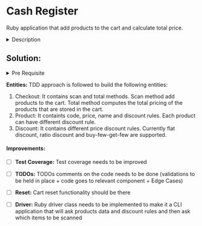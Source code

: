 # Cash Register
Ruby application that add products to the cart and calculate total price.

<details>
  <summary>Description</summary>

### Assumptions 

**Products Registered**
| Product Code | Name | Price |  
|--|--|--|
| GR1 |  Green Tea | 3.11€ |
| SR1 |  Strawberries | 5.00 € |
| CF1 |  Coffee | 11.23 € |

**Special conditions**

- The CEO is a big fan of buy-one-get-one-free offers and green tea. 
He wants us to add a  rule to do this.

- The COO, though, likes low prices and wants people buying strawberries to get a price  discount for bulk purchases. 
If you buy 3 or more strawberries, the price should drop to 4.50€.

- The VP of Engineering is a coffee addict. 
If you buy 3 or more coffees, the price of all coffees should drop to 2/3 of the original price.

Our check-out can scan items in any order, and because the CEO and COO change their minds  often, it needs to be flexible regarding our pricing rules.

**Test data**
| Basket | Total price expected |  
|--|--|
| GR1,GR1 |  3.11€ |
| SR1,SR1,GR1,SR1 |  16.61€ |
| GR1,CF1,SR1,CF1,CF1 |  30.57€ |
</details>
  
## Solution:

<details>
  <summary>Pre Requisite</summary>

  To Setup this Repo:

- Ruby 3.0.2 should be installed locally

- Bundler should be installed locally

- Rspec gem should be installed locally

Or Alternatively create Gemfile in the Repo after clonning
</details>

**Entities:**
TDD approach is followed to build the following entities:

1) Checkout: It contains scan and total methods. Scan method add products to the cart. Total method computes the total pricing of the products that are stored in the cart.
2) Product: It containts code, price, name and discount rules. Each product can have different discount rule. 
3) Discount: It contains different price discount rules. Currently flat discount, ratio discount and buy-few-get-few are supported.

#### Improvements:
- [ ] **Test Coverage:** Test coverage needs to be improved
- [ ] **TODOs:** TODOs comments on the code needs to be done (validations to be held in place + code goes to relevant component + Edge Cases)
- [ ] **Reset:** Cart reset functionality should be there
- [ ] **Driver:** Ruby driver class needs to be implemented to make it a CLI application that will ask products data and discount rules and then ask which items to be scanned

